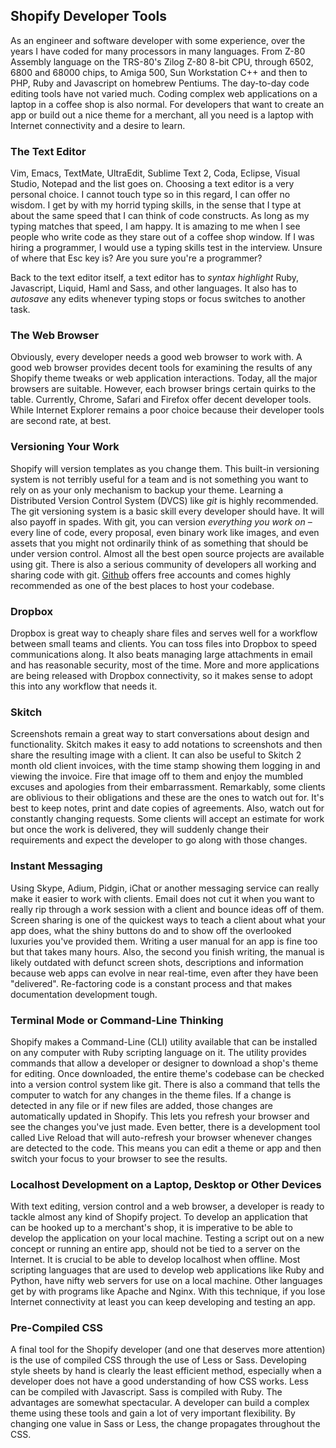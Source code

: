 ## Shopify Developer Tools ##

As an engineer and software developer with some experience, over the years I have coded for many processors in many languages. From Z-80 Assembly language on the TRS-80's Zilog Z-80 8-bit CPU, through 6502, 6800 and 68000 chips, to Amiga 500, Sun Workstation C++ and then to PHP, Ruby and Javascript on homebrew Pentiums. The day-to-day code editing tools have not varied much. Coding complex web applications on a laptop in a coffee shop is also normal. For developers that want to create an app or build out a nice theme for a merchant, all you need is a laptop with Internet connectivity and a desire to learn.

### The Text Editor ###

Vim, Emacs, TextMate, UltraEdit, Sublime Text 2, Coda, Eclipse, Visual Studio, Notepad and the list goes on. Choosing a text editor is a very personal choice. I cannot touch type so in this regard, I can offer no wisdom. I get by with my horrid typing skills, in the sense that I type at about the same speed that I can think of code constructs. As long as my typing matches that speed, I am happy. It is amazing to me when I see people who write code as they stare out of a coffee shop window. If I was hiring a programmer, I would use a typing skills test in the interview. Unsure of where that Esc key is? Are you sure you're a programmer? 

Back to the text editor itself, a text editor has to *syntax highlight* Ruby, Javascript, Liquid, Haml and Sass, and other languages. It also has to *autosave* any edits whenever typing stops or focus switches to another task. 

### The Web Browser ###

Obviously, every developer needs a good web browser to work with. A good web browser provides decent tools for examining the results of any Shopify theme tweaks or web application interactions. Today, all the major browsers are suitable. However, each browser brings certain quirks to the table. Currently, Chrome, Safari and Firefox offer decent developer tools. While Internet Explorer remains a poor choice because their developer tools are second rate, at best.

### Versioning Your Work ###

Shopify will version templates as you change them. This built-in versioning system is not terribly useful for a team and is not something you want to rely on as your only mechanism to backup your theme. Learning a Distributed Version Control System (DVCS) like *git* is highly recommended. The git versioning system is a basic skill every developer should have. It will also payoff in spades. With git, you can version *everything you work on* – every line of code, every proposal, even binary work like images, and even assets that you might not ordinarily think of as something that should be under version control. Almost all the best open source projects are available using git. There is also a serious community of developers all working and sharing code with git. [Github](http://github.com) offers free accounts and comes highly recommended as one of the best places to host your codebase.

### Dropbox ###

Dropbox is great way to cheaply share files and serves well for a workflow between small teams and clients. You can toss files into Dropbox to speed communications along. It also beats managing large attachments in email and has reasonable security, most of the time. More and more applications are being released with Dropbox connectivity, so it makes sense to adopt this into any workflow that needs it.

### Skitch ###
 
Screenshots remain a great way to start conversations about design and functionality. Skitch makes it easy to add notations to screenshots and then share the resulting image with a client. It can also be useful to Skitch 2 month old client invoices, with the time stamp showing them logging in and viewing the invoice. Fire that image off to them and enjoy the mumbled excuses and apologies from their embarrassment. Remarkably, some clients are oblivious to their obligations and these are the ones to watch out for. It's best to keep notes, print and date copies of agreements. Also, watch out for constantly changing requests. Some clients will accept an estimate for work but once the work is delivered, they will suddenly change their requirements and expect the developer to go along with those changes.

### Instant Messaging ###
 
Using Skype, Adium, Pidgin, iChat or another messaging service can really make it easier to work with clients. Email does not cut it when you want to really rip through a work session with a client and bounce ideas off of them. Screen sharing is one of the quickest ways to teach a client about what your app does, what the shiny buttons do and to show off the overlooked luxuries you've provided them. Writing a user manual for an app is fine too but that takes many hours. Also, the second you finish writing, the manual is likely outdated with defunct screen shots, descriptions and information because web apps can evolve in near real-time, even after they have been "delivered". Re-factoring code is a constant process and that makes documentation development tough.

### Terminal Mode or Command-Line Thinking ###

Shopify makes a Command-Line (CLI) utility available that can be installed on any computer with Ruby scripting language on it. The utility provides commands that allow a developer or designer to download a shop's theme for editing. Once downloaded, the entire theme's codebase can be checked into a version control system like git. There is also a command that tells the computer to watch for any changes in the theme files. If a change is detected in any file or if new files are added, those changes are automatically updated in Shopify. This lets you refresh your browser and see the changes you've just made. Even better, there is a development tool called Live Reload that will auto-refresh your browser whenever changes are detected to the code. This means you can edit a theme or app and then switch your focus to your browser to see the results.

### Localhost Development on a Laptop, Desktop or Other Devices ###

With text editing, version control and a web browser, a developer is ready to tackle almost any kind of Shopify project. To develop an application that can be hooked up to a merchant's shop, it is imperative to be able to develop the application on your local machine. Testing a script out on a new concept or running an entire app, should not be tied to a server on the Internet. It is crucial to be able to develop localhost when offline. Most scripting languages that are used to develop web applications like Ruby and Python, have nifty web servers for use on a local machine. Other languages get by with programs like Apache and Nginx. With this technique, if you lose Internet connectivity at least you can keep developing and testing an app.

### Pre-Compiled CSS ###

A final tool for the Shopify developer (and one that deserves more attention) is the use of compiled CSS through the use of Less or Sass. Developing style sheets by hand is clearly the least efficient method, especially when a developer does not have a good understanding of how CSS works. Less can be compiled with Javascript. Sass is compiled with Ruby. The advantages are somewhat spectacular. A developer can build a complex theme using these tools and gain a lot of very important flexibility. By changing one value in Sass or Less, the change propagates throughout the CSS. 
     

